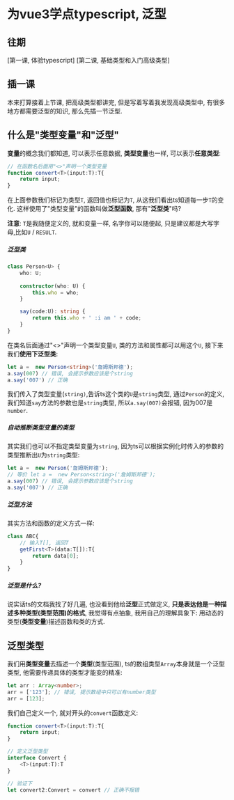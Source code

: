 # 为vue3学点typescript, 泛型

## 往期
[第一课, 体验typescript]
[第二课, 基础类型和入门高级类型]

## 插一课
本来打算接着上节课, 把高级类型都讲完, 但是写着写着我发现高级类型中, 有很多地方都需要泛型的知识, 那么先插一节泛型.

## 什么是"类型变量"和"泛型"
**变量**的概念我们都知道, 可以表示任意数据, **类型变量**也一样, 可以表示**任意类型**:
```typescript
// 在函数名后面用"<>"声明一个类型变量
function convert<T>(input:T):T{
    return input;
}
```
在上面参数我们标记为类型`T`, 返回值也标记为`T`, 从这我们看出ts知道每一步`T`的变化. 这样使用了"类型变量"的函数叫做**泛型函数**, 那有"**泛型类**"吗?

**注意**: `T`是我随便定义的, 就和变量一样, 名字你可以随便起, 只是建议都是大写字母,比如`U` / `RESULT`.

##### 泛型类
```typescript
class Person<U> {
    who: U;
    
    constructor(who: U) {
        this.who = who;
    }

    say(code:U): string {
        return this.who + ' :i am ' + code;
    }
}
```
在类名后面通过"<>"声明一个类型变量`U`, 类的方法和属性都可以用这个`U`, 接下来我们**使用下泛型类**:
```typescript
let a =  new Person<string>('詹姆斯邦德');
a.say(007) // 错误, 会提示参数应该是个string
a.say('007') // 正确
```
我们传入了类型变量(`string)`,告诉ts这个类的`U`是`string`类型, 通过`Person`的定义, 我们知道`say`方法的参数也是`string`类型, 所以`a.say(007)`会报错, 因为007是`number`.

##### 自动推断类型变量的类型
其实我们也可以不指定类型变量为`string`, 因为ts可以根据实例化时传入的参数的类型推断出`U`为`string`类型:
```typescript
let a =  new Person('詹姆斯邦德');
// 等价 let a =  new Person<string>('詹姆斯邦德');
a.say(007) // 错误, 会提示参数应该是个string
a.say('007') // 正确
```

##### 泛型方法
其实方法和函数的定义方式一样:
```typescript
class ABC{
    // 输入T[], 返回T
    getFirst<T>(data:T[]):T{
        return data[0];
    }
}
```

##### 泛型是什么?
说实话ts的文档我找了好几遍, 也没看到他给**泛型**正式做定义, **只是表达他是一种描述多种类型(类型范围)的格式**, 我觉得有点抽象, 我用自己的理解具象下: 用动态的类型(**类型变量**)描述函数和类的方式.

## 泛型类型

我们用**类型变量**去描述一个**类型**(类型范围), ts的数组类型`Array`本身就是一个泛型类型, 他需要传递具体的类型才能变的精准:
```typescript
let arr : Array<number>;
arr = ['123']; // 错误, 提示数组中只可以有number类型
arr = [123];
```

我们自己定义一个, 就对开头的`convert`函数定义:
```typescript
function convert<T>(input:T):T{
    return input;
}

// 定义泛型类型
interface Convert {
    <T>(input:T):T
}

// 验证下
let convert2:Convert = convert // 正确不报错
```
